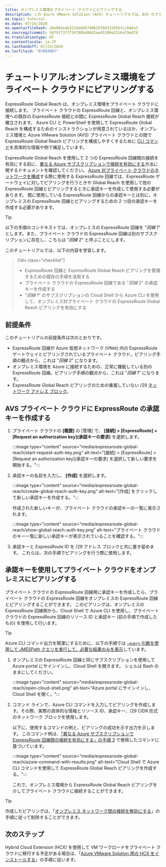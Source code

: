 ```yaml
---
title: オンプレミス環境をプライベート クラウドにピアリングする
description: この Azure VMware Solution (AVS) チュートリアルでは、AVS のプライベート クラウドに対する ExpressRoute Global Reach ピアリングを作成します。
ms.topic: tutorial
ms.date: 07/16/2020
ms.openlocfilehash: a9a002eab3219a0db74062570d31595bfcc0d6a3
ms.sourcegitcommit: 3d79f737ff34708b48dd2ae45100e2516af9ed78
ms.translationtype: HT
ms.contentlocale: ja-JP
ms.lasthandoff: 07/23/2020
ms.locfileid: "87093997"
---
```

# <a name="tutorial-peer-on-premises-environments-to-a-private-cloud"></a>チュートリアル:オンプレミス環境をプライベート クラウドにピアリングする

ExpressRoute Global Reach は、オンプレミス環境をプライベート クラウドに接続します。 プライベート クラウドの ExpressRoute 回線と、オンプレミス環境への既存の ExpressRoute 接続との間に ExpressRoute Global Reach 接続が確立されます。  Azure CLI と PowerShell を使用して ExpressRoute Global Reach を構成するためのインストラクションが用意されているほか、オンプレミス環境と Azure VMware Solution (AVS) プライベート クラウドとの間で ExpressRoute Global Reach ピアリングを構成しやすくするために [CLI コマンド](../expressroute/expressroute-howto-set-global-reach-cli.md)を具体的な情報や例で補足しています。   

ExpressRoute Global Reach を使用して 2 つの ExpressRoute 回線間の接続を有効にする前に、[異なる Azure サブスクリプションで接続を有効にする](../expressroute/expressroute-howto-set-global-reach-cli.md#enable-connectivity-between-expressroute-circuits-in-different-azure-subscriptions)方法に関するドキュメントを確認してください。  [Azure 対プライベート クラウドのネットワークを構成](tutorial-configure-networking.md)する際に使用する ExpressRoute 回線では、ExpressRoute ゲートウェイに対してピアリングを行うときや Global Reach を使用して他の ExpressRoute 回線とピアリングするときに承認キーを作成して使用する必要があります。 既に使用している ExpressRoute 回線からの承認キーとは別に、オンプレミスの ExpressRoute 回線とピアリングするための 2 つ目の承認キーを作成する必要があります。

> [!TIP]
> 以下の手順のコンテキストでは、オンプレミスの ExpressRoute 回線を "_回線 1_" とします。また、プライベート クラウドの ExpressRoute 回線は別のサブスクリプションに存在し、こちらは "_回線 2_" と呼ぶことにします。 

このチュートリアルでは、以下の内容を学習します。

> [!div class="checklist"]
> * ExpressRoute 回線と ExpressRoute Global Reach ピアリングを管理するための既存の手順を活用する
> * プライベート クラウドの ExpressRoute 回線である "_回線 2_" の承認キーを作成する
> * "_回線 1_" のサブスクリプションの Cloud Shell から Azure CLI を使用して、オンプレミス対プライベート クラウドの ExpressRoute Global Reach ピアリングを有効にする

## <a name="prerequisites"></a>前提条件

このチュートリアルの前提条件は次のとおりです。
- ExpressRoute 回線が Azure 仮想ネットワーク (VNet) 内の ExpressRoute ゲートウェイとピアリングされているプライベート クラウド。ピアリング手順の観点から、これは "_回線 2_" になります。
- オンプレミス環境を Azure に接続するための、正常に機能している別の ExpressRoute 回線。ピアリング手順の観点から、これは "_回線 1_" になります。
- ExpressRoute Global Reach ピアリングのための重複していない /29 [ネットワーク アドレス ブロック](../expressroute/expressroute-routing.md#ip-addresses-used-for-peerings)。

## <a name="create-an-expressroute-authorization-key-in-the-avs-private-cloud"></a>AVS プライベート クラウドに ExpressRoute の承認キーを作成する

1. プライベート クラウドの **[概要]** の [管理] で、 **[接続] > [ExpressRoute] > [Request an authorization key]\(承認キーの要求\)** を選択します。

   :::image type="content" source="media/expressroute-global-reach/start-request-auth-key.png" alt-text="[接続] > [ExpressRoute] > [Request an authorization key]\(承認キーの要求\) を選択して新しい要求を開始する。":::

2. 承認キーの名前を入力し、 **[作成]** を選択します。 

   :::image type="content" source="media/expressroute-global-reach/create-global-reach-auth-key.png" alt-text="[作成] をクリックして新しい承認キーを作成する。":::

   作成された新しいキーが、プライベート クラウドの承認キーの一覧に表示されます。 

   :::image type="content" source="media/expressroute-global-reach/show-global-reach-auth-key.png" alt-text="プライベート クラウドのキー一覧に新しい承認キーが表示されていることを確認する。":::

3. 承認キーと ExpressRoute ID を /29 アドレス ブロックと共に書き留めます。 これらは、次の手順でピアリングを行う際に使用します。 

## <a name="peer-private-cloud-to-on-premises-using-authorization-key"></a>承認キーを使用してプライベート クラウドをオンプレミスにピアリングする

プライベート クラウドの ExpressRoute 回線用に承認キーを作成したら、プライベート クラウドの ExpressRoute 回線をオンプレミスの ExpressRoute 回線とピアリングすることができます。  このピアリングは、オンプレミスの ExpressRoute 回線側から、Cloud Shell で Azure CLI を使用し、プライベート クラウドの ExpressRoute 回線のリソース ID と承認キー (前の手順で作成したもの) を使用して行います。

> [!TIP]  
> Azure CLI コマンド出力を簡潔にするために、以下の手順では [`–query` 引数を使用して JMESPath クエリを実行して、必要な結果のみを表示](https://docs.microsoft.com/cli/azure/query-azure-cli?view=azure-cli-latest)しています。


1. オンプレミスの ExpressRoute 回線と同じサブスクリプションを使用して Azure portal にサインインし、Cloud Shell を開きます。 シェルは Bash のままにしてください。
 
   :::image type="content" source="media/expressroute-global-reach/open-cloud-shell.png" alt-text="Azure portal にサインインし、Cloud Shell を開く。":::
 
2. コマンド ラインで、Azure CLI コマンドを入力してピアリングを作成します。その際、実際の具体的な情報とリソース ID、承認キー、/29 CIDR 形式のネットワーク ブロックを使用します。 

   以下に、使用するコマンドの例と、ピアリングの成功を示す出力を示します。 このコマンド例は、[「異なる Azure サブスクリプションで ExpressRoute 回線間の接続を有効にする」の手順 3](../expressroute/expressroute-howto-set-global-reach-cli.md#enable-connectivity-between-expressroute-circuits-in-different-azure-subscriptions) で使用したコマンドに基づいています。

   :::image type="content" source="media/expressroute-global-reach/azure-command-with-results.png" alt-text="Cloud Shell で Azure CLI コマンドを使用して ExpressRoute Global Reach ピアリングを作成する。":::
 
   これで、オンプレミス環境から ExpressRoute Global Reach ピアリングを介してプライベート クラウドに接続することができます。

> [!TIP]
> 作成したピアリングは、「[オンプレミス ネットワーク間の接続を無効にする](../expressroute/expressroute-howto-set-global-reach-cli.md#disable-connectivity-between-your-on-premises-networks)」の手順に従って削除することができます。


## <a name="next-steps"></a>次のステップ

Hybrid Cloud Extension (HCX) を使用して VM ワークロードをプライベート クラウドに移行する予定がある場合は、「[Azure VMware Solution 用の HCX をインストールする](hybrid-cloud-extension-installation.md)」の手順に従います。


<!-- LINKS - external-->

<!-- LINKS - internal -->
